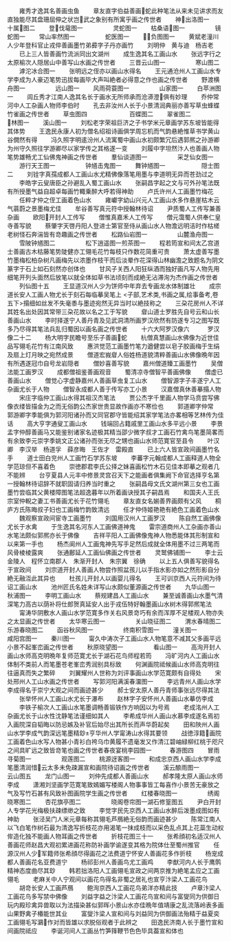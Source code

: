 <!-- { "loadSidebar": true } -->
　　雍秀才逸其名善画虫鱼
　　章友直字伯益善画蛇此种笔法从来未见讲求而友直独能尽其盘珊屈伸之状岂武之象别有所寓乎画之传世者
　　神出洛图一　　　　　十属图二
　　登伐鼋图一　　　　　灵蛇图一
　　枯桑语图一　　　　　镜蛇图一
　　常山率然图一　　　　　蛇医图一
　　负图图一
　　黄斌老潼川人少年登科官止戎倅善画墨竹弟彛字子丹亦画竹
　　刘明仲　黄与迪　杨吉老
　　已上三人皆善画竹流派同出文湖州
　　成生逸其名工画山水
　　张远字行之太原榆次人隠居山中善写山水画之传世者
　　三晋云山图一　　　　　寒山图二
　　滹沱冰合图一
　　张明远之侄亦以画山水得名
　　王元通沧州人工画山水专学李成为人豪迈笔势迅拔每画毕大声叫絶者必得意之作也画之传世者
　　野渡横舟图一　　　　　远山图一
　　风雨荷蓑图一　　　　　山家图一
　　白苹洲图一
　　闾丘秀才江南人逸其名长于画水无所师承而沧漭澄俱有妙理
　　乔仲常河中人工杂画人物师李伯时
　　孔去非汝州人长于小景清润典丽亦善写草虫蜂蝶竹雀画之传世者
　　草虫图四　　　　　　　百蝶图二
　　翠雀图二　　　　　　　林图一
　　溪山图一
　　刘松老字荣祖巨济之子书学米元章画学苏东坡皆能得其体势
　　王逸民永康人初为僧名绍祖诗画俱学周忘机而气韵悬絶惟草书学黄山谷僩然有得
　　冯久照字明逺汾州人流寓蜀中画山水初颇繁冗后遇郭熈之孙游卿为州守久照往学游卿尽以家学传之其格遂一变
　　刘履中字坦然汴人也善画人物笔势雄畅尤工仙佛鬼神画之传世者
　　羣仙谈道图一　　　　　采芝仙女图一
　　游行天王图一　　　　　钟馗击鬼图一
　　舞钟馗图一　　　　　　隠士图二
　　刘铨字真孺成都人工画山水尤精佛像落笔用墨与李道明无异而苍劲过之
　　李皓字云叟唐臣之孙避乱入蜀工画山水
　　张嗣昌字起之文与可外孙笔法既有所授墨气益自超卓每画竹輙乗醉大呼若得神助
　　卢氏许州人工画墨竹梅花
　　任粹才仲之侄工画着色山水
　　雍巘字幼山兴元人工画山水多作悬崖枯木云气蓊蔚之景墨梅尤佳
　　牟谷善写真元符中授翰林待诏
　　尹质蜀人工传写兼善杂画
　　欧阳开封人工传写
　　僧惟真嘉禾人工传写
　　僧元霭蜀人供奉仁皇寺善写貌
　　蔡肇字天啓丹阳人登进士第官至侍从画山水人物澹远明洁时作枯槎老树怪石奔湍皆有竒趣画之传世者
　　松路仙岩图一　　　　　山麓渔舟图一
　　雪陂钟馗图二　　　　　松下逍遥图一煎茶图一
　　程若筠宣和间太乙宫道士善画古木枯藤笔势陡健亦工翎毛花竹每枝只作数花简重可贵
　　萧太虚善写墨竹墨梅松柏杂树凡画梅先以浓墨作枝干而后淡晕作花深得山林幽澹之致题名为阴文篆字于石上如石刻然亦创体也
　　甘风子关西人阳狂纵酒而独好画凡写人物先用细笔开列头面然后放笔以就全体如草书法顷刻而成絶无沾滞洵为杰作画之传世者
　　列仙图十五
　　王显道汉州人少为饼师中年弃去专画龙水体制雄壮
　　成宗道长安人工画人物尤长于刻石每临摹吴笔上
<子部,艺术类,书画之属,绘事备考,卷五下>搨细如丝发不失毫黍与墨迹宛然无异当时以絶技称之
　　三朶花房州人不详其姓名出处因其常带三朶花故以名之工于写貌
　　睂山道士罗胜先自号云和山长善画山水
　　李时择遂宁人善丹青及见武洞清所画罗汉欣然有防遂专习之图写既多乃尽得其笔法兵乱归蜀因以画名画之传世者
　　十六大阿罗汉像六　　　罗汉像二十二
　　杨大明字民瞻号至乐子善画蛇
　　杭僧真慧画山水佛像为近世佳品写翎毛花竹有江南风致
　　惠洪觉范工画墨竹笔力遒健尝以皂子胶画梅于生绢及扇上灯月映之宛然成景
　　僧道宏峩睂人俗姓杨道貌清粹善画山水佛像晩年因有所遇遂冠巾自号龙岩隠者
　　僧妙喜善写貌
　　嘉州僧道臻工画墨竹
　　吴僧法能工画罗汉
　　成都僧祖鉴善画观音
　　蜀清凉寺僧智平善画佛像
　　僧虚已善画山水
　　僧觉心字虚静嘉州人善画草虫复工山水
　　僧智源字子丰遂宁人工杂画尤长于人物
　　僧智永成都人善于传写亦工小景
　　汉嘉僧真休善摹搨人物
　　宋庄字临仲工画山水得其祖汉杰笔法
　　贾公杰字千里画人物学马贲尝写佛像衣缕皆描金为之而无俗韵公杰家世贵显故作画亦不寒俭也
　　郭道卿字仲常　郭游卿字季能俱为郭河阳诸孙而又同官郡守皆能绍其家学笔法亦畧相等艺林传为佳话
　　高大亨字通叟工画山水
　　钱端回占籍戚里工画山水多平远小景
　　李景孟字仲醇善画马又能鉴别诸家名迹极其精当邵少微字叔才工画石竹禽鸟笔墨简畧而有余致李元崇字季姚文正公诸孙而张无尽之甥也画山水师范寛官至县令
　　叶汉卿　李汉举　杨道孚　薛彦晦　王佐才　雷殿直
　　已上六人皆宣政间画墨竹名手
　　道士田白兖州人工画竹石学苏东坡
　　李蕃字元翰成都人工画释道人物全学范琼但不喜着色
　　崇徳郡君李氏公择之妹喜画松竹木石见佳本即摹之观者几不能辨
　　台亨夏县人元丰中修景灵宫召天下之能画者俱集阙下命官选择亨名第一授翰林待诏辞不就职固请归养当时重之
　　张嗣昌母文氏文湖州第三女也工画墨竹尝临其父黄楼障图笔法超逸暮年以所着画诀授其子嗣昌焉
　　和国夫人王氏宗室仲輗之妻工书善画尤长于花竹翎毛
　　章友直女名媊善界画颇有父风
　　桐庐方氏陈晦叔子妇也工画梅竹韵致清远
　　任才仲侍姬艳艳有絶色工画着色山水
　　魏观察宣政间宦寺工画墨竹
　　刘国用汉州人工画罗汉
　　陈自然工画佛像尤长于水禽
　　于生逸其名河东人工画佛道神鬼
　　雷宗道商州人工杂画亦善山水笔法颇似郭熈亦长于佛像
　　吉祥平阳人工画佛像鬼神人物悉能体其形制宣和以来第一手也
　　杨杰阆州人工画鬼神先写手足然后成就全体用墨不过三两笔而风骨棱棱露爽
　　张通鄜延人工画仙佛画之传世者
　　灵鹫佛铺图一
　　李士云金陵人　程怀立南郡人　朱渐开封人　朱宗翼　徐确
　　以上五人俱善写貌得名于宣政间
　　刘宗道开封人善画人物尝作照盆孩儿以手指水影亦如之然形影自分絶无融沍此其异也
　　杜孩儿开封人以画婴儿得名
　　王可训京西人元符间为待诏工画山水
　　池州匠氏名姓未详写山水颇似董源画之传世者
　　九华山图一　　　　　　秋浦图一
　　李明工画山水
　　蔡规建昌人工画山水
　　兼至诚善画山水墨气清深笔力高古以荫补将仕郎贺真延安人出于戎伍特好翰墨画山水树木得郭熈笔法
　　甯涛华阴敷水人画山水学范寛多作关右风景竒巧有余而浑厚不足楼观人物亦失之太显画之传世者
　　太华寒云图一　　　　　关山晓征图二
　　渭水春晴图二　　　　　乐游春晓图二
　　函谷秋风图一　　　　　终南积雪图一
　　潼关图一　　　　　　　咸阳宫图一
　　秦川图一
　　甯久中涛次子工画山水人物笔意不减其父多画平远小景不起峯峦画之传世者
　　秋原晓望图一　　　　　看山图一
　　高洵开封人画山水师高克明晩年复师范寛尤长于湖石花鸟师程若筠
　　冯旷河内人工画山水体制不类前人而笔墨苍老峯峦秀润别具标致
　　何渊画院祗候画山水师高克明往往逼真而失之繁碎
　　刘翼耀州人世称为刘评事画山水学范寛颇有自得处
　　宋处邢州人工山水画之传世者
　　写郭河阳满溪春澑图一
　　李远青州人画山水学李成得名于崇宁大观之间而画迹甚少
　　郝士安太原人善丹青师事张远尽得其法
　　张举怀州人工画山水尤长于瀑布
　　赵林字子安怀州人善画山水摹仿李成
　　李铁子榆次人工画山水笔墨调畅善锻铁作方响因以为号焉
　　老成洺州人工杂画尤长于山水性沈静笔法谨细如其人
　　李希成华州人画山水慕李成遂名焉初入画院深自韬晦以防忌嫉及补官后始尽出其所长而声华蔚起矣
　　田和陜州人画山水学李成气韵深远笔墨精玅亨华州人学甯涛山水得其要领
　　战徳淳籍画院工画着色山水写人物甚小青衫白袴乌巾黄履不遗毫发又作清江碧岫緑柳红桃于咫尺之间具旷远之致皆竒笔也画之传世者春夜宴桃李园图一　　　春游图四
　　冒雨寻菊图一　　　　　观莲图二
　　桃源迓客图一
　　和成忠京西人画山水学李成笔墨清润惜云太多未免疎漏宣和画院待诏画之传世者
　　溪云酿雨图一　　　　　云山图五
　　龙门山图一
　　刘仲先成都人善画山水
　　郝孝隆太原人画山水师李成
　　潇湘刘坚画学范寛笔致嫣媚写楼阁人物事事皆工每喜作小景苦无豪放之气及写竹石甚有风致补图画院学生画之传世者
　　红楼春晓图一　　　　　绣阁晓寒图二
　　杏花旗亭图二　　　　　晓阁卷帘图一湖石修篁图五
　　尹白开封人专学花光梅极扶疎缥缈之致
　　李觉字民先京西人工画山水醉后泼墨成图如有神助
　　张泾吴门人米元章每称其翎毛芦鴈絶无俗韵而画迹甚少
　　陈常江南人以飞白笔作树石最为清逸写折枝花亦用渴笔一抹成枝而以采色乱点其上花蘂生动权侔造化独不能画人物耳画之传世者
　　折枝花图三十一
　　张希顔初名适汉州人善画花师赵昌大观初累进画花称防补画学谕遂变其格为院体仕至蜀州推官
　　任源汉州人少军籍师张希顔尽得画花之法费道宁怀安人善画花多作折枝
　　杨宠成都人善画花名亚费道宁
　　杨祁彭州人善画鸟尤工画鸡
　　李猷河内人长于鹰鹘精神态度曲尽其玅
　　韩若拙洛阳人工画翎毛宣政之间两京推为絶笔孟应之工画翎毛
　　老麻关中人宁观间以画花鸟得名非蜀之居礼也宣亨汴梁人工画花鸟
　　胡竒长安人工画芦鴈
　　鲍洵京西人工画花鸟弟洋亦精此技
　　卢章汴梁人工画花鸟多写禁中佛像
　　刘益字益之汴梁人工画花鸟宣和间与富燮同为供御日玩内殿珍禽异兽取以为法描染甚似郭晖小景山水亦佳晩年值靖康之乱流落岭表多画山果野禽子椿能世其业
　　富燮汴梁人宣和间与刘益同为供御画法殆精于益夏奕工画翎毛写鸂作对而皆雄以求脱俗观者于此辨之
　　田逸民济南人长于墨竹宣和间画院祗应
　　李诞河间人工画丛竹笋箨鞭节色色毕具葢宣和体也
